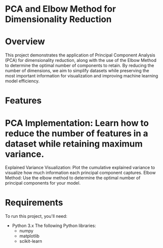 # PCA and Elbow Method for Dimensionality Reduction
# Overview
This project demonstrates the application of Principal Component Analysis (PCA) for dimensionality reduction, along with the use of the Elbow Method to determine the optimal number of components to retain. By reducing the number of dimensions, we aim to simplify datasets while preserving the most important information for visualization and improving machine learning model efficiency.

# Features
# PCA Implementation: Learn how to reduce the number of features in a dataset while retaining maximum variance.
Explained Variance Visualization: Plot the cumulative explained variance to visualize how much information each principal component captures.
Elbow Method: Use the elbow method to determine the optimal number of principal components for your model.
# Requirements
To run this project, you'll need:
   * Python 3.x
    The following Python libraries:
        * numpy
        * matplotlib
        * scikit-learn
